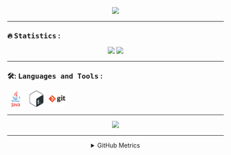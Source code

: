 <div id="header" align="center">
  <img src="https://c.tenor.com/EIgz_6bGTfIAAAAC/kusuo-saiki.gif" width="200"/>
</div>

---
### 🔥 <samp>Statistics</samp> :
<div align="center">
    <img src="https://github-readme-stats.vercel.app/api?username=iamchokerman&count_private=true&show_icons=true&theme=shades-of-purple"/>
    <img src="https://github-readme-stats.vercel.app/api/top-langs/?username=iamchokerman&theme=shades-of-purple" width="495"/>
</div>

---
### 🛠️: <samp>Languages and Tools</samp> :
<div>
  <img src="https://github.com/devicons/devicon/blob/master/icons/java/java-original-wordmark.svg" title="Java" alt="Java" width="40" height="40"/>&nbsp;
  <img src="https://github.com/devicons/devicon/blob/master/icons/bash/bash-original.svg" title="Bash" alt="Bash" width="40" height="40"/>&nbsp;
  <img src="https://github.com/devicons/devicon/blob/master/icons/git/git-original-wordmark.svg" title="Git" **alt="Git" width="40" height="40"/>&nbsp;
</div>

---

<div align="center">
<a href="https://discord.com/users/453579828281475084"><code><img src="https://discord.c99.nl/widget/theme-3/453579828281475084.png" height="80px"></code></a>
</div>

<hr>
<details align="center">
<summary>GitHub Metrics</summary>
<img src="https://metrics.lecoq.io/iamchokerman?template=classic&followup=1&people=1&activity=1&achievements=1&lines=1&repositories=1&repositories=100&repositories.batch=100&repositories.forks=false&repositories.affiliations=owner&followup.sections=repositories&followup.indepth=false&people.limit=24&people.identicons=false&people.size=28&people.types=followers%2C%20following&people.shuffle=false&activity.limit=5&activity.load=300&activity.days=14&activity.visibility=all&activity.timestamps=false&activity.filter=all&achievements.threshold=C&achievements.secrets=true&achievements.display=detailed&achievements.limit=7&repositories.featured=iamchokerman%2Fani-sync&config.timezone=Europe%2FBerlin">

</details>
